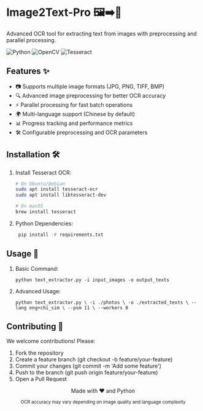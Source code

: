 # Image2Text-Pro 🖼️➡️📝

Advanced OCR tool for extracting text from images with preprocessing and parallel processing.

![Python](https://img.shields.io/badge/Python-3.8+-blue?logo=python)
![OpenCV](https://img.shields.io/badge/OpenCV-4.5+-green?logo=opencv)
![Tesseract](https://img.shields.io/badge/Tesseract-OCR-orange)

## Features ✨

- 📷 Supports multiple image formats (JPG, PNG, TIFF, BMP)
- 🔍 Advanced image preprocessing for better OCR accuracy
- ⚡ Parallel processing for fast batch operations
- 🌍 Multi-language support (Chinese by default)
- 📊 Progress tracking and performance metrics
- 🛠️ Configurable preprocessing and OCR parameters

## Installation 🛠️

1. Install Tesseract OCR:
   ```bash
   # On Ubuntu/Debian
   sudo apt install tesseract-ocr
   sudo apt install libtesseract-dev

   # On macOS
   brew install tesseract
   ```

2. Python Dependencies:
   ```python
    pip install -r requirements.txt
   ```

## Usage 🚀

1. Basic Command:
   
   `
   python text_extractor.py -i input_images -o output_texts
   `

3. Advanced Usage:
   
   `
   python text_extractor.py \
  -i ./photos \
  -o ./extracted_texts \
  --lang eng+chi_sim \
  --psm 11 \
  --workers 8 
   `
   
## Contributing 🤝
   We welcome contributions! Please:
   1. Fork the repository
   2. Create a feature branch (git checkout -b feature/your-feature)
   3. Commit your changes (git commit -m 'Add some feature')
   4. Push to the branch (git push origin feature/your-feature)
   5. Open a Pull Request

<div align="center"> <p>Made with ❤️ and Python</p> <sub>OCR accuracy may vary depending on image quality and language complexity</sub> </div>
